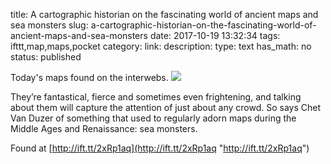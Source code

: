title: A cartographic historian on the fascinating world of ancient maps and sea monsters
slug: a-cartographic-historian-on-the-fascinating-world-of-ancient-maps-and-sea-monsters
date: 2017-10-19 13:32:34
tags: ifttt,map,maps,pocket
category: 
link: 
description: 
type: text
has_math: no
status: published

Today's maps found on the interwebs. ![](http://ift.tt/eA8V8J)  
  

They’re fantastical, fierce and sometimes even frightening, and talking about them will capture the attention of just about any crowd. So says Chet Van Duzer of something that used to regularly adorn maps during the Middle Ages and Renaissance: sea monsters.  
  

Found at [http://ift.tt/2xRp1aq](http://ift.tt/2xRp1aq "http://ift.tt/2xRp1aq")



